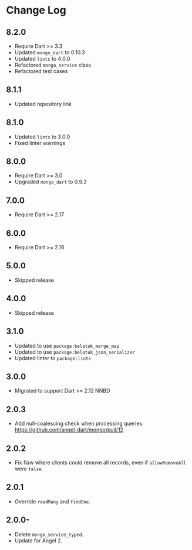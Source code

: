 # Change Log

## 8.2.0

* Require Dart >= 3.3
* Updated `mongo_dart` to 0.10.3
* Updated `lints` to 4.0.0
* Refactored `mongo_service` class
* Refactored test cases

## 8.1.1

* Updated repository link

## 8.1.0

* Updated `lints` to 3.0.0
* Fixed linter warnings

## 8.0.0

* Require Dart >= 3.0
* Upgraded `mongo_dart` to 0.9.3

## 7.0.0

* Require Dart >= 2.17

## 6.0.0

* Require Dart >= 2.16

## 5.0.0

* Skipped release

## 4.0.0

* Skipped release

## 3.1.0

* Updated to use `package:belatuk_merge_map`
* Updated to use `package:belatuk_json_serializer`
* Updated linter to `package:lints`

## 3.0.0

* Migrated to support Dart >= 2.12 NNBD

## 2.0.3

* Add null-coalescing check when processing queries: <https://github.com/angel-dart/mongo/pull/12>

## 2.0.2

* Fix flaw where clients could remove all records, even if `allowRemoveAll` were `false`.

## 2.0.1

* Override `readMany` and `findOne`.

## 2.0.0-

* Delete `mongo_service_typed`.
* Update for Angel 2.
